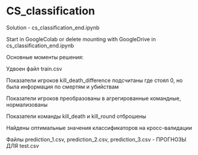 # CS_classification
Solution - cs_classification_end.ipynb

Start in GoogleColab or delete mounting with GoogleDrive in cs_classification_end.ipynb

Основные моменты решения: 

Удвоен файл train.csv 

Показатели игроков kill_death_difference подсчитаны где стоял 0, но была информация по смертям и убийствам

Показатели игроков преобразованы в агрегированные командные, нормализованы

Показатели команды kill_death и kill_round отброшены

Найдены оптимальные значения классификаторов на кросс-валидации


  Файлы prediction_1.csv, prediction_2.csv, prediction_3.csv - ПРОГНОЗЫ ДЛЯ test.csv

